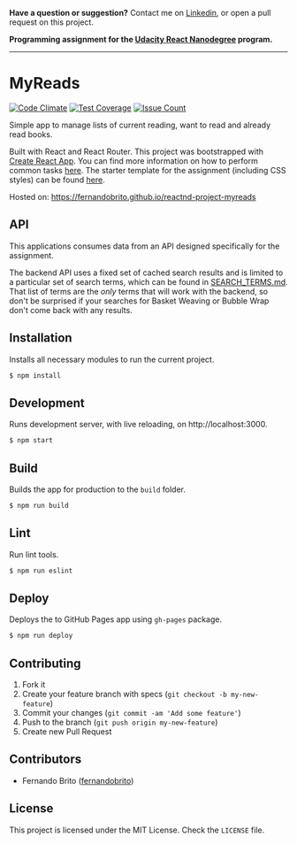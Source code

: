**Have a question or suggestion?**
Contact me on [Linkedin](https://www.linkedin.com/in/fernandosmbrito), or open a pull request on this project.

**Programming assignment for the [Udacity React Nanodegree](https://www.udacity.com/course/react-nanodegree--nd019) program.**

---

# MyReads

[![Code Climate](https://codeclimate.com/github/fernandobrito/reactnd-project-myreads/badges/gpa.svg)](https://codeclimate.com/github/fernandobrito/reactnd-project-myreads)
[![Test Coverage](https://codeclimate.com/github/fernandobrito/reactnd-project-myreads/badges/coverage.svg)](https://codeclimate.com/github/fernandobrito/reactnd-project-myreads/coverage)
[![Issue Count](https://codeclimate.com/github/fernandobrito/reactnd-project-myreads/badges/issue_count.svg)](https://codeclimate.com/github/fernandobrito/reactnd-project-myreads)

Simple app to manage lists of current reading, want to read and already read books. 

Built with React and React Router. This project was bootstrapped with [Create React App](https://github.com/facebookincubator/create-react-app). You can find more information on how to perform common tasks [here](https://github.com/facebookincubator/create-react-app/blob/master/packages/react-scripts/template/README.md). The starter template for the assignment (including CSS styles) can be found [here](https://github.com/udacity/reactnd-project-myreads-starter).

Hosted on: https://fernandobrito.github.io/reactnd-project-myreads


## API

This applications consumes data from an API designed specifically for the assignment.

The backend API uses a fixed set of cached search results and is limited to a particular set of search terms, which can be found in [SEARCH_TERMS.md](SEARCH_TERMS.md). That list of terms are the _only_ terms that will work with the backend, so don't be surprised if your searches for Basket Weaving or Bubble Wrap don't come back with any results. 


## Installation

Installs all necessary modules to run the current project.

```bash
$ npm install
```


## Development

Runs development server, with live reloading, on http://localhost:3000.

```bash
$ npm start
```


## Build

Builds the app for production to the `build` folder.

```bash
$ npm run build
```


## Lint

Run lint tools.

```bash
$ npm run eslint
```


## Deploy

Deploys the to GitHub Pages app using `gh-pages` package.

```bash
$ npm run deploy
```


## Contributing

1. Fork it
2. Create your feature branch with specs (`git checkout -b my-new-feature`)
3. Commit your changes (`git commit -am 'Add some feature'`)
4. Push to the branch (`git push origin my-new-feature`)
5. Create new Pull Request


## Contributors

* Fernando Brito ([fernandobrito](https://github.com/fernandobrito))


## License

This project is licensed under the MIT License. Check the `LICENSE` file.
